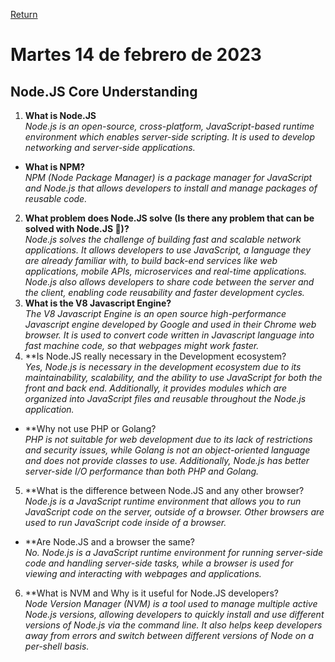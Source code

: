 [Return](https://github.com/LuisVA29/core-code-from-scratch-readme)
# Martes 14 de febrero de 2023
## Node.JS Core Understanding 
1. **What is Node.JS** <br>
    _Node.js is an open-source, cross-platform, JavaScript-based runtime environment which enables server-side scripting. It is used to develop networking and        server-side applications._
  - **What is NPM?**<br>
    _NPM (Node Package Manager) is a package manager for JavaScript and Node.js that allows developers to install and manage packages of reusable code._
2.  **What problem does Node.JS solve (Is there any problem that can be solved with Node.JS 🤔)?** <br>
    _Node.js solves the challenge of building fast and scalable network applications. It allows developers to use JavaScript, a language they are already familiar with, to build back-end services like web applications, mobile APIs, microservices and real-time applications. Node.js also allows developers to share code between the server and the client, enabling code reusability and faster development cycles._
4.  **What is the V8 Javascript Engine?** <br>
    _The V8 Javascript Engine is an open source high-performance Javascript engine developed by Google and used in their Chrome web browser. It is used to convert code written in Javascript language into fast machine code, so that webpages might work faster._
6.  **Is Node.JS really necessary in the Development ecosystem? <br>
    _Yes, Node.js is necessary in the development ecosystem due to its maintainability, scalability, and the ability to use JavaScript for both the front and back end. Additionally, it provides modules which are organized into JavaScript files and reusable throughout the Node.js application._
   - **Why not use PHP or Golang? <br>
    _PHP is not suitable for web development due to its lack of restrictions and security issues, while Golang is not an object-oriented language and does not provide classes to use. Additionally, Node.js has better server-side I/O performance than both PHP and Golang._
5.  **What is the difference between Node.JS and any other browser? <br>
_Node.js is a JavaScript runtime environment that allows you to run JavaScript code on the server, outside of a browser. Other browsers are used to run JavaScript code inside of a browser._
   - **Are Node.JS and a browser the same? <br>
   _No. Node.js is a JavaScript runtime environment for running server-side code and handling server-side tasks, while a browser is used for viewing and interacting with webpages and applications._
6.  **What is NVM and Why is it useful for Node.JS developers? <br>
_Node Version Manager (NVM) is a tool used to manage multiple active Node.js versions, allowing developers to quickly install and use different versions of Node.js via the command line. It also helps keep developers away from errors and switch between different versions of Node on a per-shell basis._
